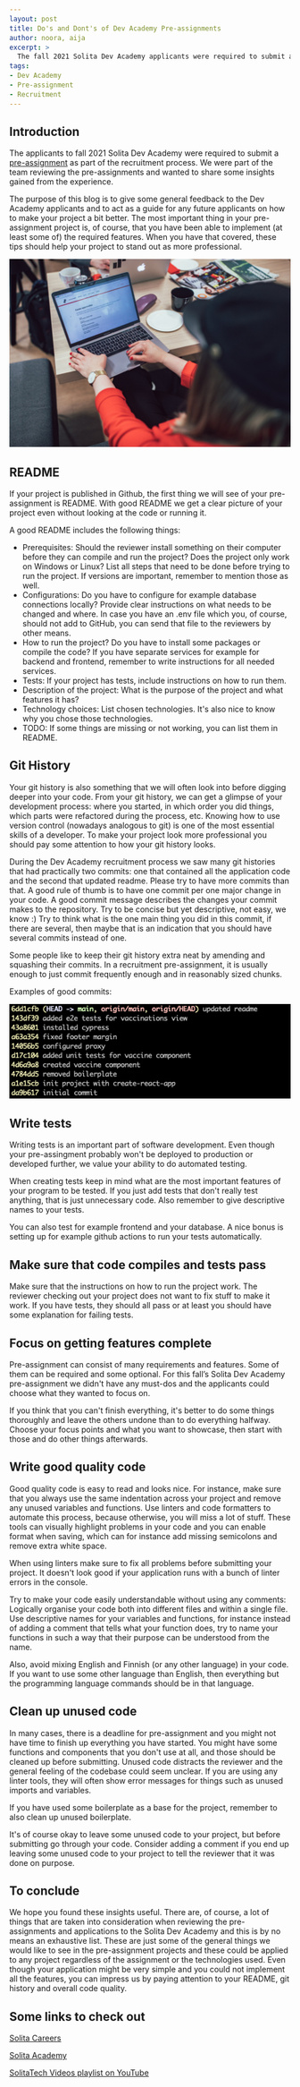 ```yaml
---
layout: post
title: Do's and Dont's of Dev Academy Pre-assignments
author: noora, aija
excerpt: >
  The fall 2021 Solita Dev Academy applicants were required to submit a pre-assignment as part of the recruitment process. We were part of the team reviewing the pre-assignments and wanted to share some insights gained from the experience.
tags:
- Dev Academy
- Pre-assignment
- Recruitment
---
```


## Introduction
The applicants to fall 2021 Solita Dev Academy were required to submit a [pre-assignment](https://github.com/solita/vaccine-exercise-2021) as part of the recruitment process. We were part of the team reviewing the pre-assignments and wanted to share some insights gained from the experience.

The purpose of this blog is to give some general feedback to the Dev Academy applicants and to act as a guide for any future applicants on how to make your project a bit better. The most important thing in your pre-assignment project is, of course, that you have been able to implement (at least some of) the required features. When you have that covered, these tips should help your project to stand out as more professional.

![A person sitting in front of a laptop](/img/pre-assignments/image.jpg)

## README
If your project is published in Github, the first thing we will see of your pre-assignment is README. With good README we get a clear picture of your project even without looking at the code or running it. 

A good README includes the following things:
- Prerequisites: Should the reviewer install something on their computer before they can compile and run the project? Does the project only work on Windows or Linux? List all steps that need to be done before trying to run the project. If versions are important, remember to mention those as well.
- Configurations: Do you have to configure for example database connections locally? Provide clear instructions on what needs to be changed and where. In case you have an .env file which you, of course, should not add to GitHub, you can send that file to the reviewers by other means.
- How to run the project? Do you have to install some packages or compile the code? If you have separate services for example for backend and frontend, remember to write instructions for all needed services.
- Tests: If your project has tests, include instructions on how to run them.
- Description of the project: What is the purpose of the project and what features it has?
- Technology choices: List chosen technologies. It's also nice to know why you chose those technologies.
- TODO: If some things are missing or not working, you can list them in README.

## Git History
Your git history is also something that we will often look into before digging deeper into your code. From your git history, we can get a glimpse of your development process: where you started, in which order you did things, which parts were refactored during the process, etc. Knowing how to use version control (nowadays analogous to git) is one of the most essential skills of a developer. To make your project look more professional you should pay some attention to how your git history looks. 

During the Dev Academy recruitment process we saw many git histories that had practically two commits: one that contained all the application code and the second that updated readme. Please try to have more commits than that. A good rule of thumb is to have one commit per one major change in your code. A good commit message describes the changes your commit makes to the repository. Try to be concise but yet descriptive, not easy, we know :) Try to think what is the one main thing you did in this commit, if there are several, then maybe that is an indication that you should have several commits instead of one.

Some people like to keep their git history extra neat by amending and squashing their commits. In a recruitment pre-assignment, it is usually enough to just commit frequently enough and in reasonably sized chunks.

Examples of good commits:

![Git history](/img/pre-assignments/git-history.png)

## Write tests

Writing tests is an important part of software development. Even though your pre-assingment probably won't be deployed to production or developed further, we value your ability to do automated testing. 

When creating tests keep in mind what are the most important features of your program to be tested. If you just add tests that don't really test anything, that is just unnecessary code. Also remember to give descriptive names to your tests. 

You can also test for example frontend and your database. A nice bonus is setting up for example github actions to run your tests automatically.

## Make sure that code compiles and tests pass
Make sure that the instructions on how to run the project work. The reviewer checking out your project does not want to fix stuff to make it work. If you have tests, they should all pass or at least you should have some explanation for failing tests. 

## Focus on getting features complete
Pre-assignment can consist of many requirements and features. Some of them can be required and some optional. For this fall’s Solita Dev Academy pre-assignment we didn't have any must-dos and the applicants could choose what they wanted to focus on.

If you think that you can't finish everything, it's better to do some things thoroughly and leave the others undone than to do everything halfway. Choose your focus points and what you want to showcase, then start with those and do other things afterwards.

## Write good quality code
Good quality code is easy to read and looks nice. For instance, make sure that you always use the same indentation across your project and remove any unused variables and functions. Use linters and code formatters to automate this process, because otherwise, you will miss a lot of stuff. These tools can visually highlight problems in your code and you can enable format when saving, which can for instance add missing semicolons and remove extra white space.

When using linters make sure to fix all problems before submitting your project. It doesn't look good if your application runs with a bunch of linter errors in the console.

Try to make your code easily understandable without using any comments: Logically organise your code both into different files and within a single file. Use descriptive names for your variables and functions, for instance instead of adding a comment that tells what your function does, try to name your functions in such a way that their purpose can be understood from the name.

Also, avoid mixing English and Finnish (or any other language) in your code. If you want to use some other language than English, then everything but the programming language commands should be in that language.

## Clean up unused code
In many cases, there is a deadline for pre-assignment and you might not have time to finish up everything you have started. You might have some functions and components that you don't use at all, and those should be cleaned up before submitting. Unused code distracts the reviewer and the general feeling of the codebase could seem unclear. If you are using any linter tools, they will often show error messages for things such as unused imports and variables.

If you have used some boilerplate as a base for the project, remember to also clean up unused boilerplate. 

It's of course okay to leave some unused code to your project, but before submitting go through your code. Consider adding a comment if you end up leaving some unused code to your project to tell the reviewer that it was done on purpose.

## To conclude
We hope you found these insights useful. There are, of course, a lot of things that are taken into consideration when reviewing the pre-assignments and applications to the Solita Dev Academy and this is by no means an exhaustive list. These are just some of the general things we would like to see in the pre-assignment projects and these could be applied to any project regardless of the assignment or the technologies used. Even though your application might be very simple and you could not implement all the features, you can impress us by paying attention to your README, git history and overall code quality.

## Some links to check out
[Solita Careers](https://www.solita.fi/en/careers/)

[Solita Academy](https://www.solita.fi/en/academy/)

[SolitaTech Videos playlist on YouTube](https://www.youtube.com/watch?v=bYeJ3xfwjjg&list=PLsaEf6-Yla5oOMz04xXQ-NsVnYqPCcmZH)
